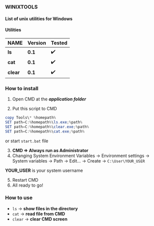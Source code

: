 ### WINIXTOOLS

#### List of unix utilities for Windows

#### Utilities

| NAME        | Version    |  Tested     |
| ----------- | -----------| ----- |
| **ls**      | **0.1**    |  :heavy_check_mark:
| **cat**     | **0.1**    |  :heavy_check_mark:
| **clear**   | **0.1**    |  :heavy_check_mark:

### How to install

1) Open CMD at the ***application folder***

2) Put this script to CMD
```powershell
copy Tools\* %homepath%
SET path=C:%homepath%\ls.exe;%path%
SET path=C:%homepath%\clear.exe;%path%
SET path=C:%homepath%\cat.exe;%path%
```

or start `start.bat` file 

3) **CMD => Always run as Administrator**
4) Changing System Environment Variables &rarr; Environment settings &rarr; System variables &rarr; Path &rarr; Edit... &rarr; Create &rarr; `C:\User\YOUR_USER`

**YOUR_USER** is your system username

5) Restart CMD
6) All ready to go!

### How to use

* `ls` &rarr; **show files in the directory**
* `cat` &rarr; **read file from CMD**
* `clear` &rarr; **clear CMD screen**

